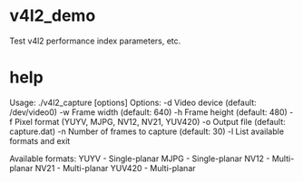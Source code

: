 # v4l2_demo
Test v4l2 performance index parameters, etc.


# help
Usage: ./v4l2_capture [options]
Options:
  -d <device>    Video device (default: /dev/video0)
  -w <width>     Frame width (default: 640)
  -h <height>    Frame height (default: 480)
  -f <format>    Pixel format (YUYV, MJPG, NV12, NV21, YUV420)
  -o <file>      Output file (default: capture.dat)
  -n <count>     Number of frames to capture (default: 30)
  -l             List available formats and exit

Available formats:
  YUYV   - Single-planar
  MJPG   - Single-planar
  NV12   - Multi-planar
  NV21   - Multi-planar
  YUV420 - Multi-planar

